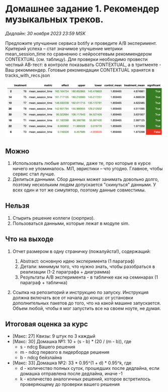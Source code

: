 # Домашнее задание 1. Рекомендер музыкальных треков.

*Дедлайн: 30 ноября 2023 23:59 MSK* 

Предложите улучшение сервиса botify и проведите A/B эксперимент. 
Критерий успеха – стат значимое улучшение метрики mean_session_time по сравнению с нейросетевым рекоммендером CONTEXTUAL (см. таблицу). 
Для проверки необходимо провести честный АВ-тест: в контроле показывать CONTEXTUAL, а в тритменте - Ваш рекоммендер.
Готовые рекомендации CONTEXTUAL хранятся в tracks_with_recs.json

![Рекомендеры из семинаров](homework-recommenders.png)

## Можно

1. Использовать любые алгоритмы, даже те, про которые в курсе ничего не упоминалось. 
   МЛ, эвристики – что угодно. 
   Главное, чтобы сервис стал лучше.
2. Делиться данными. 
   Сбор данных может занимать довольно долго, поэтому нескольким людям допускается "скинуться" данными.
   У всех один и тот же симулятор, поэтому данные совместимы.
   
## Нельзя

1. Стырить решение коллеги (сюрприз).
2. Пользоваться данными, которые лежат в модуле sim.

## Что на выходе

1. Отчет размером в одну страничку (пожалуйста!), содержащий:
   1. Abstract: основную идею эксперимента (1 параграф)
   2. Детали: минимум того, что нужно знать, чтобы разобраться в реализации (1-2 параграфа + диаграмма)
   3. Результаты A/B эксперимента - в табличке как на семинарах (1 параграф + табличка)
   
2. Ссылка на репозиторий и инструкцию по запуску.
   Инструкция должна включать все от начала до конца: от установки дополнительных пакетов до того, что на какой машине запускается.
   Объем любой, чтобы я мог запустить все на своем ноуте, не думая.

## Итоговая оценка за курс

- [Макс: 27] Квизы: 9 штук по 3 каждый
- [Макс: 30] Домашка №1: 10 + (s - b) * (20 / (m - b)), где
  - s - ndcg Вашего решения
  - m - ndcg первого в лидерборде решения
  - b - ndсg бейзлайна
- [Макс: 33] Домашка №2: 33 * 0.95^(1 + d) * 0.95^k, где 
  - d - количество полных суток, прошедших после дедлайна, если домашка отправлена после дедлайна, иначе -1
  - k - количество аналогичных решений, которое встретилось проверяющему до проверки вашего решения